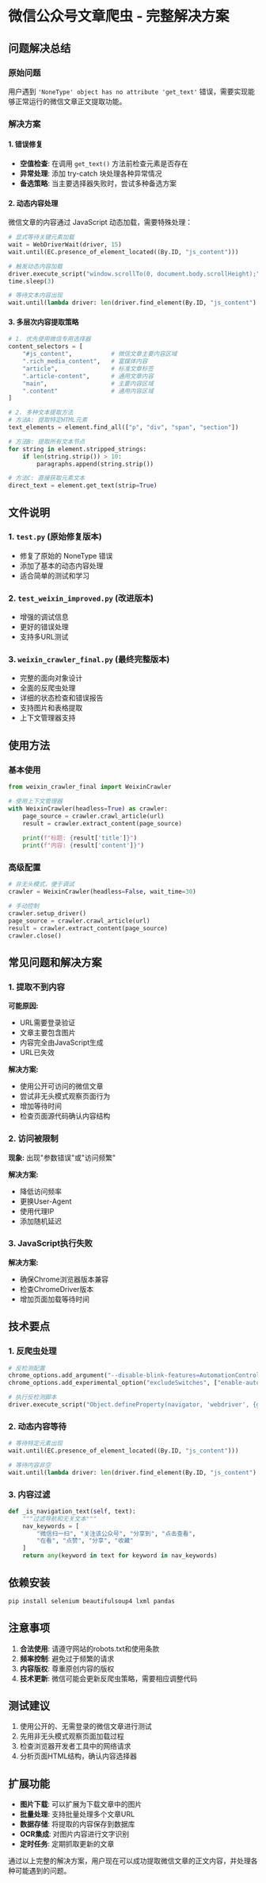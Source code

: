 # 微信公众号文章爬虫 - 完整解决方案

## 问题解决总结

### 原始问题
用户遇到 `'NoneType' object has no attribute 'get_text'` 错误，需要实现能够正常运行的微信文章正文提取功能。

### 解决方案

#### 1. 错误修复
- **空值检查**: 在调用 `get_text()` 方法前检查元素是否存在
- **异常处理**: 添加 try-catch 块处理各种异常情况
- **备选策略**: 当主要选择器失败时，尝试多种备选方案

#### 2. 动态内容处理
微信文章的内容通过 JavaScript 动态加载，需要特殊处理：

```python
# 显式等待关键元素加载
wait = WebDriverWait(driver, 15)
wait.until(EC.presence_of_element_located((By.ID, "js_content")))

# 触发动态内容加载
driver.execute_script("window.scrollTo(0, document.body.scrollHeight);")
time.sleep(3)

# 等待文本内容出现
wait.until(lambda driver: len(driver.find_element(By.ID, "js_content").text.strip()) > 0)
```

#### 3. 多层次内容提取策略

```python
# 1. 优先使用微信专用选择器
content_selectors = [
    "#js_content",           # 微信文章主要内容区域
    ".rich_media_content",   # 富媒体内容
    "article",               # 标准文章标签
    ".article-content",      # 通用文章内容
    "main",                  # 主要内容区域
    ".content"               # 通用内容区域
]

# 2. 多种文本提取方法
# 方法A: 提取特定HTML元素
text_elements = element.find_all(["p", "div", "span", "section"])

# 方法B: 提取所有文本节点
for string in element.stripped_strings:
    if len(string.strip()) > 10:
        paragraphs.append(string.strip())

# 方法C: 直接获取元素文本
direct_text = element.get_text(strip=True)
```

## 文件说明

### 1. `test.py` (原始修复版本)
- 修复了原始的 NoneType 错误
- 添加了基本的动态内容处理
- 适合简单的测试和学习

### 2. `test_weixin_improved.py` (改进版本)
- 增强的调试信息
- 更好的错误处理
- 支持多URL测试

### 3. `weixin_crawler_final.py` (最终完整版本)
- 完整的面向对象设计
- 全面的反爬虫处理
- 详细的状态检查和错误报告
- 支持图片和表格提取
- 上下文管理器支持

## 使用方法

### 基本使用

```python
from weixin_crawler_final import WeixinCrawler

# 使用上下文管理器
with WeixinCrawler(headless=True) as crawler:
    page_source = crawler.crawl_article(url)
    result = crawler.extract_content(page_source)
    
    print(f"标题: {result['title']}")
    print(f"内容: {result['content']}")
```

### 高级配置

```python
# 非无头模式，便于调试
crawler = WeixinCrawler(headless=False, wait_time=30)

# 手动控制
crawler.setup_driver()
page_source = crawler.crawl_article(url)
result = crawler.extract_content(page_source)
crawler.close()
```

## 常见问题和解决方案

### 1. 提取不到内容
**可能原因:**
- URL需要登录验证
- 文章主要包含图片
- 内容完全由JavaScript生成
- URL已失效

**解决方案:**
- 使用公开可访问的微信文章
- 尝试非无头模式观察页面行为
- 增加等待时间
- 检查页面源代码确认内容结构

### 2. 访问被限制
**现象:** 出现"参数错误"或"访问频繁"

**解决方案:**
- 降低访问频率
- 更换User-Agent
- 使用代理IP
- 添加随机延迟

### 3. JavaScript执行失败
**解决方案:**
- 确保Chrome浏览器版本兼容
- 检查ChromeDriver版本
- 增加页面加载等待时间

## 技术要点

### 1. 反爬虫处理
```python
# 反检测配置
chrome_options.add_argument("--disable-blink-features=AutomationControlled")
chrome_options.add_experimental_option("excludeSwitches", ["enable-automation"])

# 执行反检测脚本
driver.execute_script("Object.defineProperty(navigator, 'webdriver', {get: () => undefined})")
```

### 2. 动态内容等待
```python
# 等待特定元素出现
wait.until(EC.presence_of_element_located((By.ID, "js_content")))

# 等待内容非空
wait.until(lambda driver: len(driver.find_element(By.ID, "js_content").text.strip()) > 0)
```

### 3. 内容过滤
```python
def _is_navigation_text(self, text):
    """过滤导航和无关文本"""
    nav_keywords = [
        "微信扫一扫", "关注该公众号", "分享到", "点击查看", 
        "在看", "点赞", "分享", "收藏"
    ]
    return any(keyword in text for keyword in nav_keywords)
```

## 依赖安装

```bash
pip install selenium beautifulsoup4 lxml pandas
```

## 注意事项

1. **合法使用**: 请遵守网站的robots.txt和使用条款
2. **频率控制**: 避免过于频繁的请求
3. **内容版权**: 尊重原创内容的版权
4. **技术更新**: 微信可能会更新反爬虫策略，需要相应调整代码

## 测试建议

1. 使用公开的、无需登录的微信文章进行测试
2. 先用非无头模式观察页面加载过程
3. 检查浏览器开发者工具中的网络请求
4. 分析页面HTML结构，确认内容选择器

## 扩展功能

- **图片下载**: 可以扩展为下载文章中的图片
- **批量处理**: 支持批量处理多个文章URL
- **数据存储**: 将提取的内容保存到数据库
- **OCR集成**: 对图片内容进行文字识别
- **定时任务**: 定期抓取更新的文章

通过以上完整的解决方案，用户现在可以成功提取微信文章的正文内容，并处理各种可能遇到的问题。